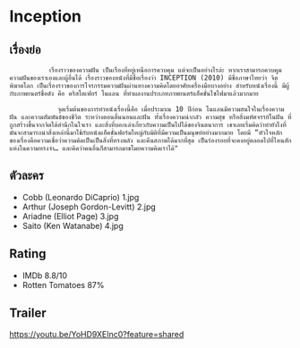 # Inception

## เรื่องย่อ
              เรื่องราวของความฝัน เป็นเรื่องที่อยู่เหนือการควบคุม แต่จะเป็นอย่างไรล่ะ หากเราสามารถควบคุุมความฝันของเราเองและผู้อื่นได้ เรื่องราวของหนังที่มีชื่อเรื่องว่า INCEPTION (2010) มีชื่อภาษาไทยว่า จิตพิฆาตโลก เป็นเรื่องราวของการโจรกรรมความฝันผ่านทางความคิดโดยอาศัยเครื่องมือบางอย่าง สำหรับหนังเรื่องนี้ มีผู้กับภาพยนตร์ชื่อดัง คือ คริสโตเฟอร์ โนแลน ที่ทำผลงานประเภทภาพยนตร์แอ็คชั่นไซไฟมาแล้วมากมาย

                จุดเริ่มต้นของการทำหนังเรื่องนี้คือ เมื่อประมาณ 10 ปีก่อน โนแลนมีความสนใจในเรื่องความฝัน และความสัมพันธ์ของชีวิต ระหว่างตอนตื่นนอนและฝัน ทั้งเรื่องความน่ากลัว ความสุข หรือสิ่งมหัศจรรย์ในฝัน ที่ถูกสร้างขึ้นจากจิตใต้สำนึกในใจเรา และสิ่งที่บอกเล่าเกี่ยวกับความเป็นไปได้ของจินตนาการ เขาเลยเริ่มคิดว่าทำยังไงที่มันจะสามารถนำสิ่งเหล่านี้มาใช้กับหนังแอ็คชั่นฟอร์มใหญ่กับมิติที่มีความเป็นมนุษย์อย่างมากมาย โดยมี “หัวใจหลักของเรื่องคือความเชื่อว่าความคิดเป็นเป็นสิ่งที่ทรงพลัง และคืนสภาพได้มากที่สุด เป็นร่องรอยที่จะคงอยู่ตลอดไปที่ไหนสักแห่งในความทรงจำ… และคิดว่าคนอื่นก็สามารถมาขโมยความคิดเราได้"

## ตัวละคร
- Cobb (Leonardo DiCaprio) 1.jpg
- Arthur (Joseph Gordon-Levitt) 2.jpg
- Ariadne (Elliot Page) 3.jpg
- Saito (Ken Watanabe) 4.jpg

## Rating
- IMDb 8.8/10
- Rotten Tomatoes 87%

## Trailer
https://youtu.be/YoHD9XEInc0?feature=shared